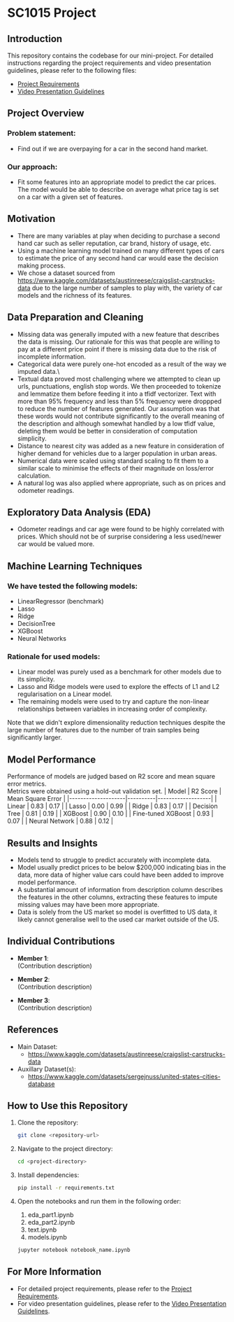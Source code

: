# **SC1015 Project**

## **Introduction**
This repository contains the codebase for our mini-project. For detailed instructions regarding the project requirements and video presentation guidelines, please refer to the following files:
- [Project Requirements](./proj_req.md)
- [Video Presentation Guidelines](./video_req.md)

## **Project Overview**
### Problem statement:
- Find out if we are overpaying for a car in the second hand market.
### Our approach: 
- Fit some features into an appropriate model to predict the car prices. The model would be able to describe on average what price tag is set on a car with a given set of features.

## **Motivation**
- There are many variables at play when deciding to purchase a second hand car such as seller reputation, car brand, history of usage, etc.
- Using a machine learning model trained on many different types of cars to estimate the price of any second hand car would ease the decision making process.
- We chose a dataset sourced from https://www.kaggle.com/datasets/austinreese/craigslist-carstrucks-data due to the large number of samples to play with, the variety of car models and the richness of its features.

## **Data Preparation and Cleaning**
- Missing data was generally imputed with a new feature that describes the data is missing. Our rationale for this was that people are willing to pay at a different price point if there is missing data due to the risk of incomplete information.
- Categorical data were purely one-hot encoded as a result of the way we imputed data.\
- Textual data proved most challenging where we attempted to clean up urls, punctuations, english stop words. We then proceeded to tokenize and lemmatize them before feeding it into a tfidf vectorizer.
Text with more than 95% frequency and less than 5% frequency were droppped to reduce the number of features generated. Our assumption was that these words would not contribute significantly to the overall meaning of the description and although somewhat handled by a low tfidf value, deleting them would be better in consideration of computation simplicity.
- Distance to nearest city was added as a new feature in consideration of higher demand for vehicles due to a larger population in urban areas.
- Numerical data were scaled using standard scaling to fit them to a similar scale to minimise the effects of their magnitude on loss/error calculation.
- A natural log was also applied where appropriate, such as on prices and odometer readings.

## **Exploratory Data Analysis (EDA)**
- Odometer readings and car age were found to be highly correlated with prices. Which should not be of surprise considering a less used/newer car would be valued more.

## **Machine Learning Techniques**
### We have tested the following models:
- LinearRegressor (benchmark)
- Lasso
- Ridge
- DecisionTree
- XGBoost
- Neural Networks
### Rationale for used models:
- Linear model was purely used as a benchmark for other models due to its simplicity.
- Lasso and Ridge models were used to explore the effects of L1 and L2 regularisation on a Linear model.
- The remaining models were used to try and capture the non-linear relationships between variables in increasing order of complexity.

Note that we didn't explore dimensionality reduction techniques despite the large number of features due to the number of train samples being significantly larger.

## **Model Performance**
Performance of models are judged based on R2 score and mean square error metrics.\
Metrics were obtained using a hold-out validation set.
| Model              | R2 Score | Mean Square Error |
|--------------------|----------|-------------------|
| Linear             | 0.83     | 0.17              |
| Lasso              | 0.00     | 0.99              |
| Ridge              | 0.83     | 0.17              |
| Decision Tree      | 0.81     | 0.19              |
| XGBoost            | 0.90     | 0.10              |
| Fine-tuned XGBoost | 0.93     | 0.07              |
| Neural Network     | 0.88     | 0.12              |
## **Results and Insights**
- Models tend to struggle to predict accurately with incomplete data.
- Model usually predict prices to be below $200,000 indicating bias in the data, more data of higher value cars could have been added to improve model performance.
- A substantial amount of information from description column describes the features in the other columns, extracting these features to impute missing values may have been more appropriate.
- Data is solely from the US market so model is overfitted to US data, it likely cannot generalise well to the used car market outside of the US.

## **Individual Contributions**

- **Member 1**:  
  (Contribution description)

- **Member 2**:  
  (Contribution description)

- **Member 3**:  
  (Contribution description)

## **References**
- Main Dataset: 
   - https://www.kaggle.com/datasets/austinreese/craigslist-carstrucks-data
- Auxillary Dataset(s):
   - https://www.kaggle.com/datasets/sergejnuss/united-states-cities-database 

## **How to Use this Repository**

1. Clone the repository:
   ```bash
   git clone <repository-url>
   ```

2. Navigate to the project directory:
   ```bash
   cd <project-directory>
   ```

3. Install dependencies:
   ```bash
   pip install -r requirements.txt
   ```

4. Open the notebooks and run them in the following order:
   1) eda_part1.ipynb
   2) eda_part2.ipynb
   3) text.ipynb
   4) models.ipynb
   ```bash
   jupyter notebook notebook_name.ipynb
   ```

## **For More Information**
- For detailed project requirements, please refer to the [Project Requirements](./proj_req.md).
- For video presentation guidelines, please refer to the [Video Presentation Guidelines](./video_req.md).

